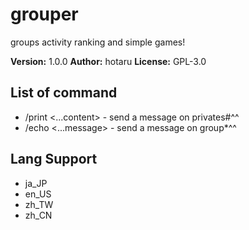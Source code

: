 # grouper

groups activity ranking and simple games!

**Version:** 1.0.0
**Author:** hotaru
**License:** GPL-3.0

## List of command

-   /print <...content> - send a message on privates#^^
-   /echo <...message> - send a message on group\*^^

## Lang Support

-   ja_JP
-   en_US
-   zh_TW
-   zh_CN
